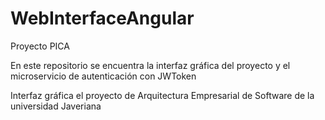 # WebInterfaceAngular
Proyecto PICA

En este repositorio se encuentra la interfaz gráfica del proyecto y el microservicio de autenticación con JWToken

Interfaz gráfica el proyecto de Arquitectura Empresarial de Software de la universidad Javeriana

